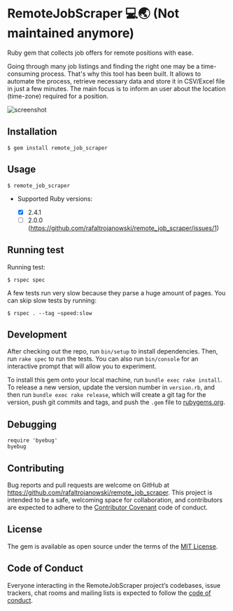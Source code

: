 # RemoteJobScraper 💻🌏 (Not maintained anymore)

Ruby gem that collects job offers for remote positions with ease.

Going through many job listings and finding the right one may be a time-consuming process. That's why this tool has been built. It allows to automate the process, retrieve necessary data and store it in CSV/Excel file in just a few minutes. The main focus is to inform an user about the location (time-zone) required for a position.

![screenshot](http://i67.tinypic.com/2ewfj3a.png)

## Installation

    $ gem install remote_job_scraper

## Usage

    $ remote_job_scraper

* Supported Ruby versions:

  * [x] 2.4.1
  * [ ] 2.0.0 (https://github.com/rafaltrojanowski/remote_job_scraper/issues/1)

## Running test

Running test:

```
$ rspec spec
```

A few tests run very slow because they parse a huge amount of pages.
You can skip slow tests by running:

```
$ rspec . --tag ~speed:slow
```

## Development

After checking out the repo, run `bin/setup` to install dependencies. Then, run `rake spec` to run the tests. You can also run `bin/console` for an interactive prompt that will allow you to experiment.

To install this gem onto your local machine, run `bundle exec rake install`. To release a new version, update the version number in `version.rb`, and then run `bundle exec rake release`, which will create a git tag for the version, push git commits and tags, and push the `.gem` file to [rubygems.org](https://rubygems.org).

## Debugging
```
require 'byebug'
byebug
```

## Contributing

Bug reports and pull requests are welcome on GitHub at https://github.com/rafaltrojanowski/remote_job_scraper. This project is intended to be a safe, welcoming space for collaboration, and contributors are expected to adhere to the [Contributor Covenant](http://contributor-covenant.org) code of conduct.

## License

The gem is available as open source under the terms of the [MIT License](https://opensource.org/licenses/MIT).

## Code of Conduct

Everyone interacting in the RemoteJobScraper project’s codebases, issue trackers, chat rooms and mailing lists is expected to follow the [code of conduct](https://github.com/[USERNAME]/remote_job_scraper/blob/master/CODE_OF_CONDUCT.md).
